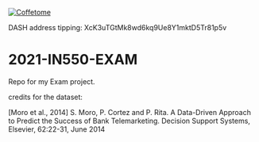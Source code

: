 [![Coffetome](https://img.shields.io/badge/donate%20satoshis-buy%20me%20a%20coffee-yellow)](https://pywl.to/alessioproiettiatxyz)

DASH address tipping: XcK3uTGtMk8wd6kq9Ue8Y1mktD5Tr81p5v

# 2021-IN550-EXAM
Repo for my Exam project.

credits for the dataset:

[Moro et al., 2014] S. Moro, P. Cortez and P. Rita. A Data-Driven Approach to Predict the Success of Bank Telemarketing. Decision Support Systems, Elsevier, 62:22-31, June 2014
